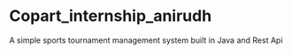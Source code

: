 # Copart_internship_anirudh
A simple sports tournament management system built in Java and Rest Api
